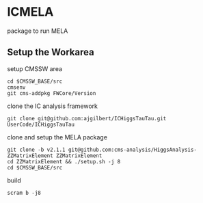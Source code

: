 # ICMELA
package to run MELA

## Setup the Workarea
setup CMSSW area
```
cd $CMSSW_BASE/src
cmsenv
git cms-addpkg FWCore/Version
```

clone the IC analysis framework
```
git clone git@github.com:ajgilbert/ICHiggsTauTau.git UserCode/ICHiggsTauTau
```
clone and setup the MELA package
```
git clone -b v2.1.1 git@github.com:cms-analysis/HiggsAnalysis-ZZMatrixElement ZZMatrixElement
cd ZZMatrixElement && ./setup.sh -j 8
cd $CMSSW_BASE/src
```

build
```
scram b -j8
```
